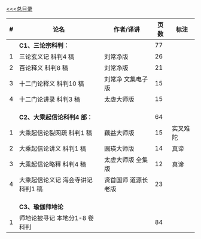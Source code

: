 [<<<总目录](./index.md)


|#|论名| 作者/译讲|页数|标注|
|-|-----------------------|---|--|--|
||**C1、三论宗科判：**||77|
|1|三论玄义记 科判4 稿 |刘常净版|26|
|2|百论释义 科判8 稿 |刘常净版|21 |
|3|十二门论释义 科判10 稿 |刘常净 文集电子版|15 |
|4|十二门论讲录 科判3 稿| 太虚大师版|15 |
||
||
||
||**C2、大乘起信论科判4 部**：||64|
|1|大乘起信论裂网疏 科判1 稿 |藕益大师版|15 |实叉难陀|
|2|大乘起信论讲义 科判1 稿 |圆瑛大师版|14 |真谛|
|3|大乘起信论略释 科判4 稿 |太虚大师版 全集版|12| 真谛|
|4|大乘起信论义记 海会寺讲记 科判1 稿| 贤首国师 道源长老版|23||真谛|
||
||
||
||**C3、瑜伽师地论**|
|1|师地论披寻记 本地分1-8 卷 科判||84|
